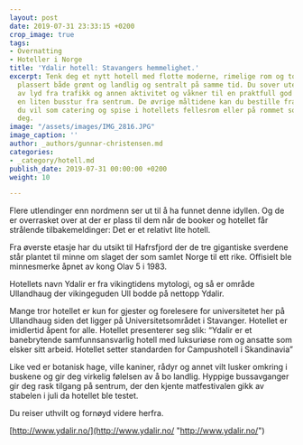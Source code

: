 ```yaml
---
layout: post
date: 2019-07-31 23:33:15 +0200
crop_image: true
tags:
- Overnatting
- Hoteller i Norge
title: 'Ydalir hotell: Stavangers hemmelighet.'
excerpt: Tenk deg et nytt hotell med flotte moderne, rimelige rom og topp service
  plassert både grønt og landlig og sentralt på samme tid. Du sover uten å bli forstyrret
  av lyd fra trafikk og annen aktivitet og våkner til en praktfull god frokost - beliggende
  en liten busstur fra sentrum. De øvrige måltidene kan du bestille fra den restauranten
  du vil som catering og spise i hotellets fellesrom eller på rommet som det passer
  deg.
image: "/assets/images/IMG_2816.JPG"
image_caption: ''
author: _authors/gunnar-christensen.md
categories:
- _category/hotell.md
publish_date: 2019-07-31 00:00:00 +0200
weight: 10

---
```

Flere utlendinger enn nordmenn ser ut til å ha funnet denne idyllen. Og de er overrasket over at der er plass til dem når de booker og hotellet får strålende tilbakemeldinger: Det er et relativt lite hotell.

Fra øverste etasje har du utsikt til Hafrsfjord der de tre gigantiske sverdene står plantet til minne om slaget der som samlet Norge til ett rike. Offisielt ble minnesmerke åpnet av kong Olav 5 i 1983.

Hotellets navn Ydalir er fra vikingtidens mytologi, og så er område Ullandhaug der vikingeguden Ull bodde på nettopp Ydalir.

Mange tror hotellet er kun for gjester og forelesere for universitetet her på Ullandhaug siden det ligger på Universitetsområdet i Stavanger. Hotellet er imidlertid åpent for alle. Hotellet presenterer seg slik: “Ydalir er et banebrytende samfunnsansvarlig hotell med luksuriøse rom og ansatte som elsker sitt arbeid. Hotellet setter standarden for Campushotell i Skandinavia”

Like ved er botanisk hage, ville kaniner, rådyr og annet vilt lusker omkring i buskene og gir deg virkelig følelsen av å bo landlig. Hyppige bussavganger gir deg rask tilgang på sentrum, der den kjente matfestivalen gikk av stabelen i juli da hotellet ble testet.

Du reiser uthvilt og fornøyd videre herfra.

[http://www.ydalir.no/](http://www.ydalir.no/ "http://www.ydalir.no/")